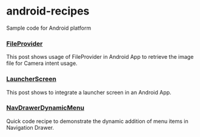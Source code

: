 # android-recipes
Sample code for Android platform

### [FileProvider](https://github.com/ptyagicodecamp/android-recipes/blob/develop/FileProvider/README.md)
This post shows usage of FileProvider in Android App to retrieve the image file for Camera intent usage.

### [LauncherScreen](https://github.com/ptyagicodecamp/android-recipes/tree/develop/LauncherScreen)
This post shows to integrate a launcher screen in an Android App.

### [NavDrawerDynamicMenu](https://github.com/ptyagicodecamp/android-recipes/tree/develop/NavDrawerDynamicMenu)
Quick code recipe to demonstrate the dynamic addition of menu items in Navigation Drawer.
